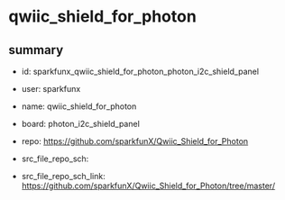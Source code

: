 # qwiic_shield_for_photon
 
## summary 
* id: sparkfunx_qwiic_shield_for_photon_photon_i2c_shield_panel
* user: sparkfunx
* name: qwiic_shield_for_photon
* board: photon_i2c_shield_panel
* repo: https://github.com/sparkfunX/Qwiic_Shield_for_Photon



* src_file_repo_sch: 
* src_file_repo_sch_link: https://github.com/sparkfunX/Qwiic_Shield_for_Photon/tree/master/




